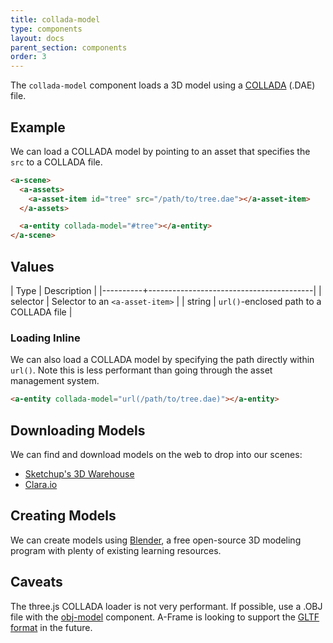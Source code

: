 ```yaml
---
title: collada-model
type: components
layout: docs
parent_section: components
order: 3
---
```


The `collada-model` component loads a 3D model using a [COLLADA](https://en.wikipedia.org/wiki/COLLADA) (.DAE) file.

## Example

We can load a COLLADA model by pointing to an asset that specifies the `src` to a COLLADA file.

```html
<a-scene>
  <a-assets>
    <a-asset-item id="tree" src="/path/to/tree.dae"></a-asset-item>
  </a-assets>

  <a-entity collada-model="#tree"></a-entity>
</a-scene>
```

## Values

| Type     | Description                             |
|----------+-----------------------------------------|
| selector | Selector to an `<a-asset-item>`         |
| string   | `url()`-enclosed path to a COLLADA file |

### Loading Inline

We can also load a COLLADA model by specifying the path directly within `url()`. Note this is less performant than going through the asset management system.

```html
<a-entity collada-model="url(/path/to/tree.dae)"></a-entity>
```

## Downloading Models

We can find and download models on the web to drop into our scenes:

- [Sketchup's 3D Warehouse](https://3dwarehouse.sketchup.com)
- [Clara.io](https://clara.io)

## Creating Models

We can create models using [Blender](https://www.blender.org/), a free open-source 3D modeling program with plenty of existing learning resources.

## Caveats

The three.js COLLADA loader is not very performant. If possible, use a .OBJ file with the [obj-model](obj-model.html) component. A-Frame is looking to support the [GLTF format](https://github.com/aframevr/aframe/issues/819) in the future.
